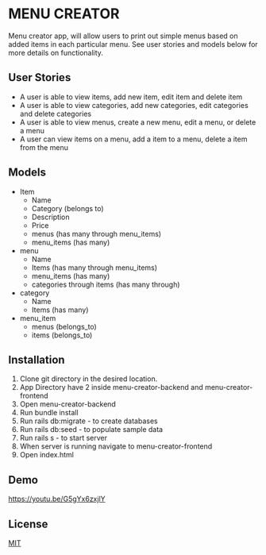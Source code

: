 # MENU CREATOR

Menu creator app, will allow users to print out simple menus based on added items in each particular menu.
See user stories and models below for more details on functionality.

## User Stories
* A user is able to view items, add new item, edit item and delete item
* A user is able to view categories, add new categories, edit categories and delete categories
* A user is able to view menus, create a new menu, edit a menu, or delete a menu
* A user can view items on a menu, add a item to a menu, delete a item from the menu

## Models
* Item
  * Name
  * Category (belongs to)
  * Description
  * Price
  * menus (has many through menu_items)
  * menu_items (has many)
* menu
  * Name
  * Items (has many through menu_items)
  * menu_items (has many)
  * categories through items (has many through)
* category
  * Name
  * Items (has many)
* menu_item
  * menus (belongs_to)
  * items (belongs_to)


## Installation
1. Clone git directory in the desired location.
2. App Directory have 2 inside menu-creator-backend and menu-creator-frontend
3. Open menu-creator-backend
4. Run bundle install
5. Run rails db:migrate - to create databases
6. Run rails db:seed - to populate sample data
7. Run rails s - to start server
8. When server is running navigate to menu-creator-frontend
9. Open index.html

## Demo
https://youtu.be/G5gYx6zxjlY

## License
[MIT](https://choosealicense.com/licenses/mit/)
